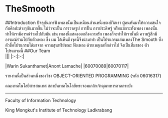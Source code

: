 # TheSmooth
##Introduction
  ปัจจุบันการฟังเพลงนั้นเป็นเหมือนส่วนหนึ่งของชีวิตเรา ผู้คนหันมาให้ความสนใจกับศิลปะต่างๆกันมากขึ้น
  ไม่ว่าจะเป็น การวาดรูป การปั้น การประดิษฐ์ หรือแม้กระทั่งเพลง เพลงนั้นทำให้เรามีอารณ์ร่วมไปกับมัน
  เช่น เพลงนี้แสดงออกถึงความรัก เพลงก็จะทำให้เรานั้นมี ความรู้สึกมี อารมณ์ร่วมไปกับตัวเพลง ซึ่ง ผม
  ได้เห็นถึงจุดนี้จึงนำมาทำ เป็นโปรแกรมเล่นเพลงThe Smooth ซึ่งตัวชื่อโปรแกรมได้มาจาก ความสุนทรีย์ขณะ
  ฟังเพลง ด้วยเหตุผลที่กล่าวไป จึงเป็นที่มาของ ตัวโปรแกรมนี้
##Our Team   
|<a href="https://scontent.fbkk8-2.fna.fbcdn.net/v/t1.0-9/37824313_1867714129940902_7413418285120618496_n.jpg?_nc_cat=103&_nc_eui2=AeGx9rTQ0NGT0Gv1PG_v1Me9dArIC8iA5X2cBiajD9y0pGB_kPleVbRu_oZpNj6uhCwa_CsPiqrChWEz8wM17AzzKsArJzBRmoTw7ES_zCmPdw&_nc_ht=scontent.fbkk8-2.fna&oh=d51dba2d82e2246a01ffa002e1ae18e4&oe=5C99A549" width="100px"></a>|<a href="https://scontent.fbkk12-2.fna.fbcdn.net/v/t1.0-9/18893185_109818232953682_1112107365353286232_n.jpg?_nc_cat=105&_nc_eui2=AeExs6vyvzjIYdAN2Fnhx9hJ_QB757bk2BNaUBtVn5Wo8OStw04-TTsT0-QaBHZ5HTPKc1s9bep_d5HqGP-VKoKFEamRnTvKavh0nIjRGJVMaQ&_nc_ht=scontent.fbkk12-2.fna&oh=ae3968e74dd624815fb71b8fe5abead3&oe=5CAB0822" width="100px"></a>|
|:-:|:-:|

|Warin Sukanthamet|Anont Lamache|
|60070089|60070117|


รายงานนี้เป็นส่วนหนึ่งของวิชา OBJECT-ORIENTED PROGRAMMING (รหัส 06016317)

คณะเทคโนโลยีสารสนเทศ สถาบันเทคโนโลยีพระจอมเกล้าเจ้าคุณทหารลาดกระบัง


---
Faculty of Information Technology

King Mongkut's Institute of Technology Ladkrabang
